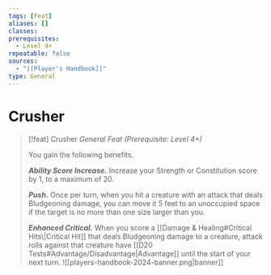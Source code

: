 ```yaml
---
tags: [Feat]
aliases: []
classes: 
prerequisites:
  - Level 4+
repeatable: false
sources:
  - "[[Player's Handbook]]"
type: General
---
```

# Crusher
>[!feat] Crusher
>_General Feat (Prerequisite: Level 4+)_
>
>You gain the following benefits.
>
>**_Ability Score Increase._** Increase your Strength or Constitution score by 1, to a maximum of 20.
>
>**_Push._** Once per turn, when you hit a creature with an attack that deals Bludgeoning damage, you can move it 5 feet to an unoccupied space if the target is no more than one size larger than you.
>
>**_Enhanced Critical._** When you score a [[Damage & Healing#Critical Hits\\|Critical Hit]] that deals Bludgeoning damage to a creature, attack rolls against that creature have [[D20 Tests#Advantage/Disadvantage\|Advantage]] until the start of your next turn.
![[players-handbook-2024-banner.png|banner]]